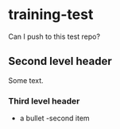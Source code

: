 # training-test

Can I push to this test repo?

## Second level header

Some text.

### Third level header

- a bullet
-second item

